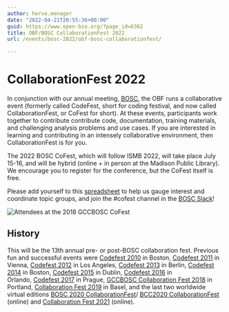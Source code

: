 ```yaml
---
author: herve.menager
date: "2022-04-21T20:55:36+00:00"
guid: https://www.open-bio.org/?page_id=6362
title: OBF/BOSC CollaborationFest 2022
url: /events/bosc-2022/obf-bosc-collaborationfest/

---
```

# CollaborationFest 2022

In conjunction with our annual meeting, [BOSC](/events/bosc-2022/), the OBF runs a collaborative event (formerly called CodeFest, short for coding festival, and now called CollaborationFest, or CoFest for short). At these events, participants work together to contribute contribute code, documentation, training materials, and challenging analysis problems and use cases. If you are interested in learning and contributing in an intensely collaborative environment, then CollaborationFest is for you.

The 2022 BOSC CoFest, which will follow ISMB 2022, will take place July 15-16, and will be hybrid (online + in person at the Madison Public Library). We encourage you to register for the conference, but the CoFest itself is free.

Please add yourself to this [spreadsheet](https://docs.google.com/spreadsheets/d/1h5woYd0URjgUKInWA2sozDwfThUlQbQQ9xbjdEdQQXk/edit?usp=sharing) to help us gauge interest and coordinate topic groups, and join the #cofest channel in the [BOSC Slack](https://join.slack.com/t/obf-bosc/shared_invite/zt-n5ur1gsj-z2C~69_4lYTFPg5tbWA8Ew)!

![Attendees at the 2018 GCCBOSC CoFest](wp-content/uploads/2019/03/codefest-big-group-on-steps.jpg)

## History

This will be the 13th annual pre- or post-BOSC collaboration fest. Previous fun and successful events were [Codefest 2010](/wiki/Codefest_2010) in Boston, [Codefest 2011](/wiki/Codefest_2011) in Vienna, [Codefest 2012](/wiki/Codefest_2012) in Los Angeles, [Codefest 2013](/wiki/Codefest_2013) in Berlin, [Codefest 2014](/wiki/Codefest_2014) in Boston, [Codefest 2015](/wiki/Codefest_2015) in Dublin, [Codefest 2016](/wiki/Codefest_2016) in Orlando, [Codefest 2017](/wiki/Codefest_2017) in Prague, [GCCBOSC Collaboration Fest 2018](https://galaxyproject.org/events/gccbosc2018/collaboration/) in Portland, [Collaboration Fest 2019](/events/bosc/bosc-2019-collaborationfest) in Basel, and the last two worldwide virtual editions [BOSC 2020 CollaborationFest](/events/bosc-2020/bosc-2020-collaborationfest/)/ [BCC2020 CollaborationFest](https://bcc2020.github.io/cofest/) (online) and [Collaboration Fest 2021](/events/bosc-2021/collaborationfest/) (online).
